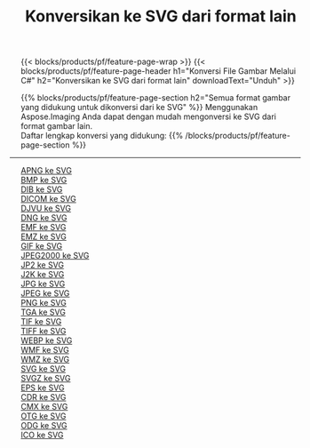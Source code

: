 ﻿---
title: Konversikan ke SVG dari format lain 
weight: 3920
url: /id/net/conversion/to/svg 
lang: id
langdirlevel: 2
locales: zh-hans,ja,it,ru,de,es,fr,nl,id,lt,pl,pt,vi,tr,ko,zh-hant,ar,hi,th,sv,cs,uk,he
description: Menggunakan Aspose.Imaging Anda dapat dengan mudah mengonversi ke SVG dari format lain
---

{{< blocks/products/pf/feature-page-wrap >}}
{{< blocks/products/pf/feature-page-header h1="Konversi File Gambar Melalui C#" h2="Konversikan ke SVG dari format lain" downloadText="Unduh" >}}


{{% blocks/products/pf/feature-page-section  h2="Semua format gambar yang didukung untuk dikonversi dari ke SVG" %}}
Menggunakan Aspose.Imaging Anda dapat dengan mudah mengonversi ke SVG dari format gambar lain.
<br/>
Daftar lengkap konversi yang didukung:
{{% /blocks/products/pf/feature-page-section %}}
<div class="container-fluid productfamilypage bg-gray">
    <div class="convertypes bg-gray agp-content section">
        <div class="container">
		<hr style="margin-left:-20px;"/>
		<div class="row other-converters">
		    <div class='col-md-2 other-converter remove-lp remove-rp'><a href="/imaging/id/net/conversion/apng-to-svg" >APNG ke SVG</a></div>
<div class='col-md-2 other-converter remove-lp remove-rp'><a href="/imaging/id/net/conversion/bmp-to-svg" >BMP ke SVG</a></div>
<div class='col-md-2 other-converter remove-lp remove-rp'><a href="/imaging/id/net/conversion/dib-to-svg" >DIB ke SVG</a></div>
<div class='col-md-2 other-converter remove-lp remove-rp'><a href="/imaging/id/net/conversion/dicom-to-svg" >DICOM ke SVG</a></div>
<div class='col-md-2 other-converter remove-lp remove-rp'><a href="/imaging/id/net/conversion/djvu-to-svg" >DJVU ke SVG</a></div>
<div class='col-md-2 other-converter remove-lp remove-rp'><a href="/imaging/id/net/conversion/dng-to-svg" >DNG ke SVG</a></div>
<div class='col-md-2 other-converter remove-lp remove-rp'><a href="/imaging/id/net/conversion/emf-to-svg" >EMF ke SVG</a></div>
<div class='col-md-2 other-converter remove-lp remove-rp'><a href="/imaging/id/net/conversion/emz-to-svg" >EMZ ke SVG</a></div>
<div class='col-md-2 other-converter remove-lp remove-rp'><a href="/imaging/id/net/conversion/gif-to-svg" >GIF ke SVG</a></div>
<div class='col-md-2 other-converter remove-lp remove-rp'><a href="/imaging/id/net/conversion/jpeg2000-to-svg" >JPEG2000 ke SVG</a></div>
<div class='col-md-2 other-converter remove-lp remove-rp'><a href="/imaging/id/net/conversion/jp2-to-svg" >JP2 ke SVG</a></div>
<div class='col-md-2 other-converter remove-lp remove-rp'><a href="/imaging/id/net/conversion/j2k-to-svg" >J2K ke SVG</a></div>
<div class='col-md-2 other-converter remove-lp remove-rp'><a href="/imaging/id/net/conversion/jpg-to-svg" >JPG ke SVG</a></div>
<div class='col-md-2 other-converter remove-lp remove-rp'><a href="/imaging/id/net/conversion/jpeg-to-svg" >JPEG ke SVG</a></div>
<div class='col-md-2 other-converter remove-lp remove-rp'><a href="/imaging/id/net/conversion/png-to-svg" >PNG ke SVG</a></div>
<div class='col-md-2 other-converter remove-lp remove-rp'><a href="/imaging/id/net/conversion/tga-to-svg" >TGA ke SVG</a></div>
<div class='col-md-2 other-converter remove-lp remove-rp'><a href="/imaging/id/net/conversion/tif-to-svg" >TIF ke SVG</a></div>
<div class='col-md-2 other-converter remove-lp remove-rp'><a href="/imaging/id/net/conversion/tiff-to-svg" >TIFF ke SVG</a></div>
<div class='col-md-2 other-converter remove-lp remove-rp'><a href="/imaging/id/net/conversion/webp-to-svg" >WEBP ke SVG</a></div>
<div class='col-md-2 other-converter remove-lp remove-rp'><a href="/imaging/id/net/conversion/wmf-to-svg" >WMF ke SVG</a></div>
<div class='col-md-2 other-converter remove-lp remove-rp'><a href="/imaging/id/net/conversion/wmz-to-svg" >WMZ ke SVG</a></div>
<div class='col-md-2 other-converter remove-lp remove-rp'><a href="/imaging/id/net/conversion/svg-to-svg" >SVG ke SVG</a></div>
<div class='col-md-2 other-converter remove-lp remove-rp'><a href="/imaging/id/net/conversion/svgz-to-svg" >SVGZ ke SVG</a></div>
<div class='col-md-2 other-converter remove-lp remove-rp'><a href="/imaging/id/net/conversion/eps-to-svg" >EPS ke SVG</a></div>
<div class='col-md-2 other-converter remove-lp remove-rp'><a href="/imaging/id/net/conversion/cdr-to-svg" >CDR ke SVG</a></div>
<div class='col-md-2 other-converter remove-lp remove-rp'><a href="/imaging/id/net/conversion/cmx-to-svg" >CMX ke SVG</a></div>
<div class='col-md-2 other-converter remove-lp remove-rp'><a href="/imaging/id/net/conversion/otg-to-svg" >OTG ke SVG</a></div>
<div class='col-md-2 other-converter remove-lp remove-rp'><a href="/imaging/id/net/conversion/odg-to-svg" >ODG ke SVG</a></div>
<div class='col-md-2 other-converter remove-lp remove-rp'><a href="/imaging/id/net/conversion/ico-to-svg" >ICO ke SVG</a></div>
                </div>
        </div>
    </div>
</div>
<br/>

